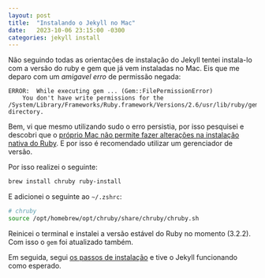 ```yaml
---
layout: post
title:  "Instalando o Jekyll no Mac"
date:   2023-10-06 23:15:00 -0300
categories: jekyll install
---
```


Não seguindo todas as orientações de instalação do Jekyll tentei instala-lo com a versão do ruby e gem que já vem instaladas no Mac. Eis que me deparo com um _amigavel erro_  de permissão negada:

```
ERROR:  While executing gem ... (Gem::FilePermissionError)
    You don't have write permissions for the /System/Library/Frameworks/Ruby.framework/Versions/2.6/usr/lib/ruby/gems/2.6.0 directory.
```

Bem, vi que mesmo utilizando sudo o erro persistia, por isso pesquisei e descobri que o [próprio Mac não permite fazer alterações na instalação nativa do Ruby](https://stackoverflow.com/a/54873916). E por isso é recomendado utilizar um gerenciador de versão.

Por isso realizei o seguinte:

```sh
brew install chruby ruby-install
```

E adicionei o seguinte ao `~/.zshrc`:
```sh
# chruby
source /opt/homebrew/opt/chruby/share/chruby/chruby.sh
```

Reinicei o terminal e instalei a versão estável do Ruby no momento (3.2.2). Com isso o `gem` foi atualizado também.

Em seguida, segui [os passos de instalação](https://jekyllrb.com/docs/#instructions) e tive o Jekyll funcionando como esperado.